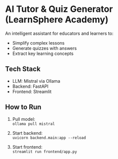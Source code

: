 # AI Tutor & Quiz Generator (LearnSphere Academy)

An intelligent assistant for educators and learners to:

- Simplify complex lessons  
- Generate quizzes with answers  
- Extract key learning concepts

## Tech Stack

- LLM: Mistral via Ollama  
- Backend: FastAPI  
- Frontend: Streamlit

## How to Run

1. Pull model:  
   `ollama pull mistral`

2. Start backend:  
   `uvicorn backend.main:app --reload`

3. Start frontend:  
   `streamlit run frontend/app.py`
